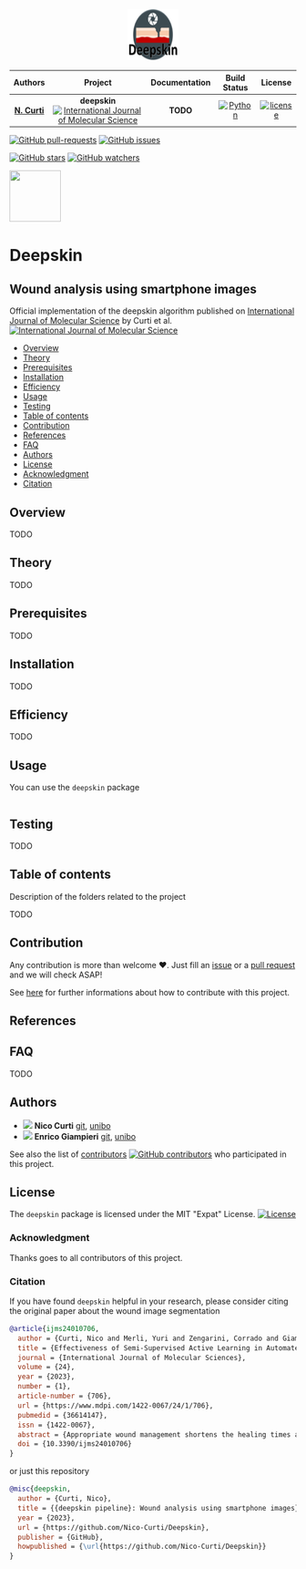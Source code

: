 <p align="center">
  <img src="https://github.com/Nico-Curti/Deepskin/blob/main/img/logo.png" width="90" height="90">
  <br>
</p>

| **Authors**  | **Project** |  **Documentation** | **Build Status** | **License** |
|:------------:|:-----------:|:------------------:|:----------------:|:-----------:|
| [**N. Curti**](https://github.com/Nico-Curti) | **deepskin**<br/>[![International Journal of Molecular Science](https://www.mdpi.com/1422-0067/24/1/706)](https://www.mdpi.com/1422-0067/24/1/706) | **TODO** | [![Python](https://github.com/Nico-Curti/Deepskin/actions/workflows/python.yml/badge.svg)](https://github.com/Nico-Curti/Deepskin/actions/workflows/python.yml) | [![license](https://img.shields.io/github/license/mashape/apistatus.svg)](https://github.com/Nico-Curti/Deepskin/blob/main/LICENSE) |

[![GitHub pull-requests](https://img.shields.io/github/issues-pr/Nico-Curti/deepskin.svg?style=plastic)](https://github.com/Nico-Curti/Deepskin/pulls)
[![GitHub issues](https://img.shields.io/github/issues/Nico-Curti/deepskin.svg?style=plastic)](https://github.com/Nico-Curti/Deepskin/issues)

[![GitHub stars](https://img.shields.io/github/stars/Nico-Curti/deepskin.svg?label=Stars&style=social)](https://github.com/Nico-Curti/Deepskin/stargazers)
[![GitHub watchers](https://img.shields.io/github/watchers/Nico-Curti/deepskin.svg?label=Watch&style=social)](https://github.com/Nico-Curti/Deepskin/watchers)

<a href="https://github.com/UniboDIFABiophysics">
  <div class="image">
    <img src="https://cdn.rawgit.com/physycom/templates/697b327d/logo_unibo.png" width="90" height="90">
  </div>
</a>

# Deepskin

## Wound analysis using smartphone images

Official implementation of the deepskin algorithm published on [International Journal of Molecular Science](https://www.mdpi.com/1422-0067/24/1/706) by Curti et al. [![International Journal of Molecular Science](https://img.shields.io/badge/IJMS-1422_0067/24/1/706-g.svg)](https://www.mdpi.com/1422-0067/24/1/706)

* [Overview](#overview)
* [Theory](#theory)
* [Prerequisites](#prerequisites)
* [Installation](#installation)
* [Efficiency](#efficiency)
* [Usage](#usage)
* [Testing](#testing)
* [Table of contents](#table-of-contents)
* [Contribution](#contribution)
* [References](#references)
* [FAQ](#faq)
* [Authors](#authors)
* [License](#license)
* [Acknowledgment](#acknowledgment)
* [Citation](#citation)

## Overview

TODO

## Theory

TODO

## Prerequisites

TODO

## Installation

TODO

## Efficiency

TODO

## Usage

You can use the `deepskin` package

```python

```

## Testing

TODO

## Table of contents

Description of the folders related to the project

TODO

## Contribution

Any contribution is more than welcome :heart:. Just fill an [issue](https://github.com/Nico-Curti/Deepskin/blob/main/.github/ISSUE_TEMPLATE/ISSUE_TEMPLATE.md) or a [pull request](https://github.com/Nico-Curti/Deepskin/blob/main/.github/PULL_REQUEST_TEMPLATE/PULL_REQUEST_TEMPLATE.md) and we will check ASAP!

See [here](https://github.com/Nico-Curti/Deepskin/blob/main/.github/CONTRIBUTING.md) for further informations about how to contribute with this project.

## References

<blockquote> </blockquote>

## FAQ

TODO

## Authors

* <img src="https://avatars0.githubusercontent.com/u/24650975?s=400&v=4" width="25px"> **Nico Curti** [git](https://github.com/Nico-Curti), [unibo](https://www.unibo.it/sitoweb/nico.curti2)
* <img src="https://avatars2.githubusercontent.com/u/1419337?s=400&v=4" width="25px;"/> **Enrico Giampieri** [git](https://github.com/EnricoGiampieri), [unibo](https://www.unibo.it/sitoweb/enrico.giampieri)

See also the list of [contributors](https://github.com/Nico-Curti/Deepskin/contributors) [![GitHub contributors](https://img.shields.io/github/contributors/Nico-Curti/Deepskin.svg?style=plastic)](https://github.com/Nico-Curti/Deepskin/graphs/contributors/) who participated in this project.

## License

The `deepskin` package is licensed under the MIT "Expat" License. [![License](https://img.shields.io/github/license/mashape/apistatus.svg)](https://github.com/Nico-Curti/Deepskin/blob/main/LICENSE)

### Acknowledgment

Thanks goes to all contributors of this project.

### Citation

If you have found `deepskin` helpful in your research, please consider citing the original paper about the wound image segmentation

```BibTex
@article{ijms24010706,
  author = {Curti, Nico and Merli, Yuri and Zengarini, Corrado and Giampieri, Enrico and Merlotti, Alessandra and Dall’Olio, Daniele and Marcelli, Emanuela and Bianchi, Tommaso and Castellani, Gastone},
  title = {Effectiveness of Semi-Supervised Active Learning in Automated Wound Image Segmentation},
  journal = {International Journal of Molecular Sciences},
  volume = {24},
  year = {2023},
  number = {1},
  article-number = {706},
  url = {https://www.mdpi.com/1422-0067/24/1/706},
  pubmedid = {36614147},
  issn = {1422-0067},
  abstract = {Appropriate wound management shortens the healing times and reduces the management costs, benefiting the patient in physical terms and potentially reducing the healthcare system&rsquo;s economic burden. Among the instrumental measurement methods, the image analysis of a wound area is becoming one of the cornerstones of chronic ulcer management. Our study aim is to develop a solid AI method based on a convolutional neural network to segment the wounds efficiently to make the work of the physician more efficient, and subsequently, to lay the foundations for the further development of more in-depth analyses of ulcer characteristics. In this work, we introduce a fully automated model for identifying and segmenting wound areas which can completely automatize the clinical wound severity assessment starting from images acquired from smartphones. This method is based on an active semi-supervised learning training of a convolutional neural network model. In our work, we tested the robustness of our method against a wide range of natural images acquired in different light conditions and image expositions. We collected the images using an ad hoc developed app and saved them in a database which we then used for AI training. We then tested different CNN architectures to develop a balanced model, which we finally validated with a public dataset. We used a dataset of images acquired during clinical practice and built an annotated wound image dataset consisting of 1564 ulcer images from 474 patients. Only a small part of this large amount of data was manually annotated by experts (ground truth). A multi-step, active, semi-supervised training procedure was applied to improve the segmentation performances of the model. The developed training strategy mimics a continuous learning approach and provides a viable alternative for further medical applications. We tested the efficiency of our model against other public datasets, proving its robustness. The efficiency of the transfer learning showed that after less than 50 epochs, the model achieved a stable DSC that was greater than 0.95. The proposed active semi-supervised learning strategy could allow us to obtain an efficient segmentation method, thereby facilitating the work of the clinician by reducing their working times to achieve the measurements. Finally, the robustness of our pipeline confirms its possible usage in clinical practice as a reliable decision support system for clinicians.},
  doi = {10.3390/ijms24010706}
}
```
or just this repository

```BibTex
@misc{deepskin,
  author = {Curti, Nico},
  title = {{deepskin pipeline}: Wound analysis using smartphone images},
  year = {2023},
  url = {https://github.com/Nico-Curti/Deepskin},
  publisher = {GitHub},
  howpublished = {\url{https://github.com/Nico-Curti/Deepskin}}
}
```
